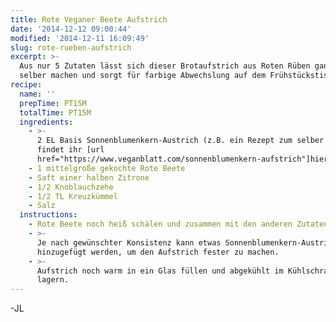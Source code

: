 ```yaml
---
title: Rote Veganer Beete Aufstrich
date: '2014-12-12 09:00:44'
modified: '2014-12-11 16:09:49'
slug: rote-rueben-aufstrich
excerpt: >-
  Aus nur 5 Zutaten lässt sich dieser Brotaufstrich aus Roten Rüben ganz schnell
  selber machen und sorgt für farbige Abwechslung auf dem Frühstückstisch.
recipe:
  name: ''
  prepTime: PT15M
  totalTime: PT15M
  ingredients:
    - >-
      2 EL Basis Sonnenblumenkern-Austrich (z.B. ein Rezept zum selber machen
      findet ihr [url
      href="https://www.veganblatt.com/sonnenblumenkern-aufstrich"]hier[/url])
    - 1 mittelgroße gekochte Rote Beete
    - Saft einer halben Zitrone
    - 1/2 Knoblauchzehe
    - 1/2 TL Kreuzkümmel
    - Salz
  instructions:
    - Rote Beete noch heiß schälen und zusammen mit den anderen Zutaten mixen.
    - >-
      Je nach gewünschter Konsistenz kann etwas Sonnenblumenkern-Austrich
      hinzugefügt werden, um den Aufstrich fester zu machen.
    - >-
      Aufstrich noch warm in ein Glas füllen und abgekühlt im Kühlschrank
      lagern.
---
```


\-JL
